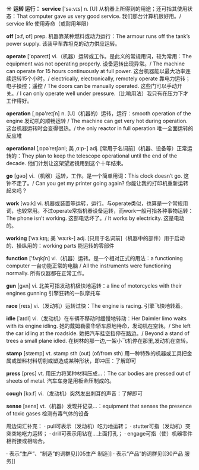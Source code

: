 ☀ <span class="category">**运转 运行：**</span>
<span class="vocabulary">**service**</span> ['sə:vɪs] 
<span class="definition">n. [U] 从机器上所得到的用途；还可指其使用状态：</span>That computer gave us very good service. 我们那台计算机很好用。/ service life 使用寿命（或耐用年限）

<span class="vocabulary">**off**</span> [ɔ:f, ɒf] 
<span class="definition">prep. 机器靠某种燃料或动力运行：</span>The armour runs off the tank’s power supply. 该装甲车靠坦克的动力供应运转。

<span class="vocabulary">**operate**</span> ['ɒpəreɪt] 
<span class="definition">vi.（机器）运转或工作。是此义的常规用词，较为常用：</span>The equipment was not operating properly. 设备运转出现异常。/ The machine can operate for 15 hours continuously at full power. 这台机器能以最大功率连续运转15个小时。/ electrically, electronically, remotely operate 靠电力运转；电子操控；遥控 / The doors can be manually operated. 这些门可以手动开关。/ I can only operate well under pressure.（比喻用法）我只有在压力下才工作得好。

<span class="vocabulary">**operation**</span> [͵ɒpə'reɪʃn] 
<span class="definition">n. [U]（机器的）运转，运行：</span>smooth operation of the engine 发动机的顺畅运转 / The machine can get very hot during operation. 这台机器运转时会变得很热。/ the only reactor in full operation 唯一全面运转的反应堆
           
<span class="vocabulary">**operational**</span> [ˌɒpəˈreɪʃənl; 美 ˌɑ:p-]
<span class="definition">adj. [常用于名词前]（机器、设备等）正常运转的：</span>They plan to keep the telescope operational until the end of the decade. 他们计划让这架望远镜用到这个十年结束。

<span class="vocabulary">**go**</span> [ɡəʊ] 
<span class="definition">vi.（机器）运转，工作。是一个简单用词：</span>This clock doesn’t go. 这钟不走了。/ Can you get my printer going again? 你能让我的打印机重新运转起来吗？

<span class="vocabulary">**work**</span> [wə:k] 
<span class="definition">vi. 机器或装置等运转，运行。与operate类似，也算是一个常规用词，也较常用。不过operate常指机器设备运转，而work一般可指各种事物运转：</span>The phone isn’t working. 这部电话坏了。/ It works by electricity. 这是电动的。
           
<span class="vocabulary">**working**</span> [ˈwɜ:kɪŋ; 美 ˈwɜ:rk-]
<span class="definition">adj. [只用于名词前]（机器中的部件）用于启动的、操纵用的：</span>working parts 能运转的零部件

<span class="vocabulary">**function**</span> ['fʌŋkʃn] 
<span class="definition">vi.（机器）运转。是一个相对正式的用法：</span>a functioning computer 一台功能正常的电脑 / All the instruments were functioning normally. 所有仪器都在正常工作。

<span class="vocabulary">**gun**</span> [ɡʌn] 
<span class="definition">vi. 北美可指发动机极快地运转：</span>a line of motorcycles with their engines gunning 引擎狂转的一队摩托车

<span class="vocabulary">**race**</span> [reɪs] 
<span class="definition">vi.（发动机）运转过快：</span>The engine is racing. 引擎飞快地转着。
           
<span class="vocabulary">**idle**</span> [ˈaɪdl]
<span class="definition">vi.（发动机）在车辆不移动时缓慢地转动：</span>Her Daimler limo waits with its engine idling. 她的戴姆勒豪华轿车原地待命，发动机在空转。/ She left the car idling at the roadside. 她把汽车挂空挡停在路边。/ Beyond a stand of trees a small plane idled. 在树林的那一边,一架小飞机停在那里,发动机在空转。

<span class="vocabulary">**stamp**</span> [stæmp] 
<span class="definition">vt. stamp sth (out) (of/from sth) 用一种特殊的机器或工具把金属或塑料材料切削或塑造成某种形状，即冲压：</span>了解即可

<span class="vocabulary">**press**</span> [pres] 
<span class="definition">vt. 用压力将某种材料压成…：</span>The car bodies are pressed out of sheets of metal. 汽车车身是用板金压制成的。

<span class="vocabulary">**cough**</span> [kɔ:f] 
<span class="definition">vi.（发动机）突然发出刺耳的声音：</span>了解即可 

<span class="vocabulary">**sense**</span> [sens] 
<span class="definition">vt.（机器）发现并记录…：</span>equipment that senses the presence of toxic gases 检测有毒气体的设备

周边词汇补充：
· pull可表示（发动机）吃力地运转；
· stutter可指（发动机）突突突地吃力运转；
· drill可表示用钻在…上面打孔；
· engage可指（使）机器零件相衔接或相啮合。

· 表示“生产”、“制造”的词群见[[05生产 制造]]
· 表示“产品”的词群见[[30产品 服务]]
